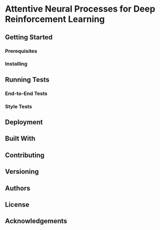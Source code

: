 # Attentive Neural Processes for Deep Reinforcement Learning

## Getting Started

### Prerequisites

### Installing

## Running Tests

### End-to-End Tests

### Style Tests

## Deployment

## Built With

## Contributing

## Versioning

## Authors

## License

## Acknowledgements
